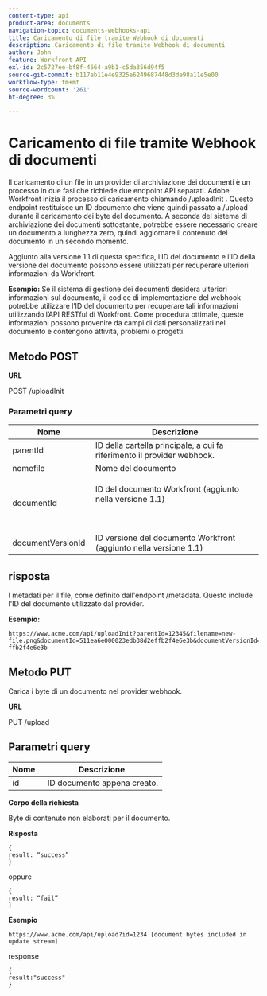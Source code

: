 ```yaml
---
content-type: api
product-area: documents
navigation-topic: documents-webhooks-api
title: Caricamento di file tramite Webhook di documenti
description: Caricamento di file tramite Webhook di documenti
author: John
feature: Workfront API
exl-id: 2c5727ee-bf8f-4664-a9b1-c5da356d94f5
source-git-commit: b117eb11e4e9325e6249687448d3de98a11e5e00
workflow-type: tm+mt
source-wordcount: '261'
ht-degree: 3%

---
```



# Caricamento di file tramite Webhook di documenti

Il caricamento di un file in un provider di archiviazione dei documenti è un processo in due fasi che richiede due endpoint API separati. Adobe Workfront inizia il processo di caricamento chiamando /uploadInit . Questo endpoint restituisce un ID documento che viene quindi passato a /upload durante il caricamento dei byte del documento. A seconda del sistema di archiviazione dei documenti sottostante, potrebbe essere necessario creare un documento a lunghezza zero, quindi aggiornare il contenuto del documento in un secondo momento.

Aggiunto alla versione 1.1 di questa specifica, l’ID del documento e l’ID della versione del documento possono essere utilizzati per recuperare ulteriori informazioni da Workfront.

**Esempio:** Se il sistema di gestione dei documenti desidera ulteriori informazioni sul documento, il codice di implementazione del webhook potrebbe utilizzare l’ID del documento per recuperare tali informazioni utilizzando l’API RESTful di Workfront. Come procedura ottimale, queste informazioni possono provenire da campi di dati personalizzati nel documento e contengono attività, problemi o progetti.

## Metodo POST

**URL**

POST /uploadInit

### Parametri query

<table style="table-layout:auto"> 
 <col> 
 <col> 
 <thead> 
  <tr> 
   <th>Nome </th> 
   <th>Descrizione</th> 
  </tr> 
 </thead> 
 <tbody> 
  <tr> 
   <td>parentId </td> 
   <td>ID della cartella principale, a cui fa riferimento il provider webhook.</td> 
  </tr> 
  <tr> 
   <td>nomefile </td> 
   <td>Nome del documento</td> 
  </tr> 
  <tr> 
   <td>documentId</td> 
   <td> <p>ID del documento Workfront (aggiunto nella versione 1.1)</p> <p> </p> </td> 
  </tr> 
  <tr> 
   <td>documentVersionId </td> 
   <td>ID versione del documento Workfront (aggiunto nella versione 1.1) </td> 
  </tr> 
 </tbody> 
</table>

## risposta

I metadati per il file, come definito dall&#39;endpoint /metadata. Questo include l&#39;ID del documento utilizzato dal provider.

**Esempio:**

```
https://www.acme.com/api/uploadInit?parentId=12345&filename=new-file.png&documentId=511ea6e000023edb38d2effb2f4e6e3b&documentVersionId=511ea6e000023edb38d2e ffb2f4e6e3b
```

## Metodo PUT

Carica i byte di un documento nel provider webhook.

**URL**

PUT /upload

## Parametri query

| Nome  | Descrizione |
|---|---|
| id  |  ID documento appena creato. |


**Corpo della richiesta**

Byte di contenuto non elaborati per il documento.

**Risposta**

```
{
result: “success”
}
```

oppure

```
{
result: “fail”
}
```

**Esempio**

`https://www.acme.com/api/upload?id=1234 [document bytes included in update stream]`

response

```
{
result:"success"
}
```

